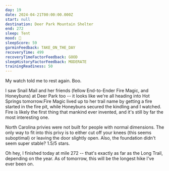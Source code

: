 ```yaml
---
day: 19
date: 2024-04-21T00:00:00.000Z
start: null
destination: Deer Park Mountain Shelter
end: 272
sleep: Tent
mood: 🙂
sleepScore: 59
garminFeedback: TAKE_ON_THE_DAY
recoveryTime: 499
recoveryTimeFactorFeedback: GOOD
sleepHistoryFactorFeedback: MODERATE
trainingReadiness: 50
---
```

My watch told me to rest again. Boo.

I saw Snail Mail and her friends (fellow End-to-Ender Fire Magic, and Honeybuns) at Deer Park too -- it looks like we're all heading into Hot Springs tomorrow.Fire Magic lived up to her trail name by getting a fire started in the fire pit, while Honeybuns secured the kindling and I watched. Fire is likely the first thing that mankind ever invented, and it's still by far the most interesting one.

North Carolina privies were not built for people with normal dimensions. The only way to fit into this privy is to either cut off your knees (this seems suboptimal) or leaving the door slightly open. Also, the foundation didn't seem super stable? 1.5/5 stars.

Oh hey, I finished today at mile 272 -- that's exactly as far as the Long Trail, depending on the year. As of tomorrow, this will be the longest hike I've ever been on.
